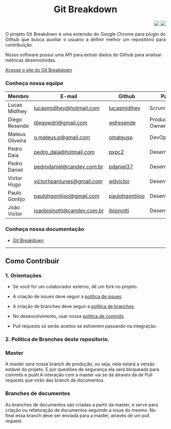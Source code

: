 
<h1 align="center"> Git Breakdown </h1>

<p align="right">
<img src="https://img.shields.io/badge/docs-Github%20Pages-blue.svg">

<img src="https://gitlab.com/omateusp/2019-2-Git-Breakdown/badges/master/pipeline.svg">

</p>



<p align="justify"> O projeto Git Breakdown é uma extensão do Google Chrome para plugin do Github que busca auxiliar o usuário a definir melhor um repositório para contribuição. <br />

Nosso software possui uma API para extrair dados do Github para analisar métricas desenvolvidas. </p>



<p align="center">

<a href="https://fga-eps-mds.github.io/2019.2-Git-Breakdown/">Acesse o site do Git Breakdown</a>

</p>




### Conheça nossa equipe



| Membro | E-mail | Github | Papel |Matricula|
|-------------------------------|--------------------------|----------------------------------|----------------------|------------|
| Lucas Midlhey  | lucasmidlhey@hotmail.com | [lucasmidlhey](https://github.com/lucasmidlhey) | Scrum Master |13/0122254|
| Diego Resende  | diegowdrl@gmail.com | [wdresende](https://github.com/wdresende) | Product Owner |15/0152183|
| Mateus Oliveira | o.mateus.p@gmail.com| [omateusp](https://github.com/omateusp) |DevOps |16/0015006|
| Pedro Daia | pedro_daia@hotmail.com | [pxpc2](https://github.com/pxpc2) | Desenvolvedor |18/0067265|
| Pedro Daniel  | pedrodaniel@candev.com.br | [pdaniel37](https://github.com/pdaniel37) | Desenvolvedor |16/0038090|
| Victor Hugo  | victorhpantunes@gmail.com | [wdvictor](https://github.com/wdvictor) | Desenvolvedor |17/0063844|
| Paulo Gontijo  | paulohgontijoo@gmail.com |[paulohgontijoo](https://github.com/paulohgontijoo) | Desenvolvedor |15/0143800|
| João Victor  | joaobisinotti@candev.com.br | [jbisinotti](https://github.com/jbisinotti) | Desenvolvedor |17/0069991 |





### Conheça nossa documentação

* [Git Breakdown](https://fga-eps-mds.github.io/2019.2-Git-Breakdown/)




---



## Como Contribuir

### 1. Orientações

* Se você for um colaborador externo, dê um fork no projeto.

* A criação de issues deve seguir a [política de issues](https://fga-eps-mds.github.io/2019.2-Git-Breakdown/issues/).

* A criação de branches deve seguir a [política de branches](https://fga-eps-mds.github.io/2019.2-Git-Breakdown/branches/).

* No desenvolvimento, usar nossa [política de commits](https://fga-eps-mds.github.io/2019.2-Git-Breakdown/commits/).

* Pull requests só serão aceitos se estiverem passando na integração.



### 2. Política de Branches deste repositorio.



### **Master**

A master será nossa branch de produção, ou seja, nela estará a versão estável do projeto. E por questões de segurança ela será bloqueada para commits e push.A interação com a master vai se dá através da de Pull requests que virão das branch de documentos.



### **Branches de documentos**

As branches de documentos são criadas a partir da master, e serve para criação ou refatoração de documentos seguindo a issue do mesmo. No final essa branch deve ser enviada para a master, através de um pull request.
